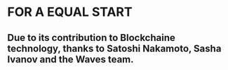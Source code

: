 
# **FOR A EQUAL START**

## Due to its contribution to Blockchaine technology, thanks to Satoshi Nakamoto, Sasha Ivanov and the Waves team.
